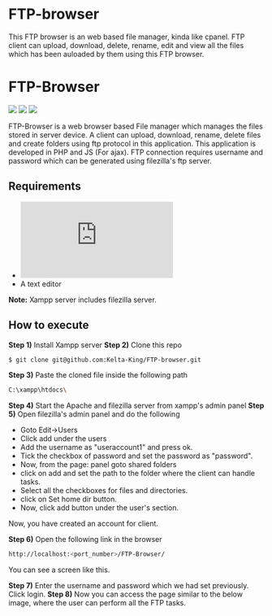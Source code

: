 # FTP-browser
This FTP browser is an web based file manager, kinda like cpanel. FTP client can upload, download, delete, rename, edit and view all the files which has been auloaded by them using this FTP browser.
# FTP-Browser

![](https://img.shields.io/badge/Code-JavaScript-informational?style=for-the-badge&logo=javascript&color=yellow) ![](https://img.shields.io/badge/Code-php-informational?style=for-the-badge&logo=php&color=787CB5) ![](https://img.shields.io/badge/Database-MySQL-informational?style=for-the-badge&logo=mysql&logoColor=white&color=f29111)

FTP-Browser is a web browser based File manager which manages the files stored in server device. A client can upload, download, rename, delete files and create folders using ftp protocol in this application. This application is developed in PHP and JS (For ajax). FTP connection requires username and password which can be generated using filezilla's ftp server.

## Requirements
  - ![Xampp server](https://www.apachefriends.org/download.html)
  - A text editor

**Note:** Xampp server includes filezilla server.
## How to execute

**Step 1)** Install Xampp server
**Step 2)** Clone this repo
```sh
$ git clone git@github.com:Kelta-King/FTP-browser.git
```
**Step 3)** Paste the cloned file inside the following path
```sh
C:\xampp\htdocs\
```
**Step 4)** Start the Apache and filezilla server from xampp's admin panel
**Step 5)** Open filezilla's admin panel and do the following
- Goto Edit->Users
- Click add under the users
- Add the username as "useraccount1" and press ok.
- Tick the checkbox of password and set the password as "password".
- Now, from the page: panel goto shared folders
- click on add and set the path to the folder where the client can handle tasks.
- Select all the checkboxes for files and directories.
- click on Set home dir button.
- Now, click add button under the user's section.

Now, you have created an account for client.

**Step 6)** Open the following link in the browser
```sh
http://localhost:<port_number>/FTP-Browser/
```
You can see a screen like this.

**Step 7)** Enter the username and password which we had set previously. Click login.
**Step 8)** Now you can access the page similar to the below image, where the user can perform all the FTP tasks.

